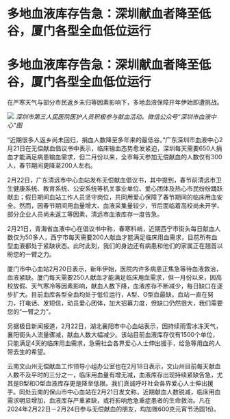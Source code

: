 # 多地血液库存告急：深圳献血者降至低谷，厦门各型全血低位运行

# 多地血液库存告急：深圳献血者降至低谷，厦门各型全血低位运行

在严寒天气与部分市民返乡未归等因素影响下，多地血液保障开年伊始即遭挑战。

![](https://inews.gtimg.com/om_bt/OpdBCXN75W48Ec8YlvZFTwgtOxsYjmnJKlccBC8lLBcF8AA/1000)
_深圳市第三人民医院医护人员积极参与献血活动。微信公众号“深圳市血液中心”图_

“近期很多人返乡尚未回归，捐血人数降至多年来的最低谷。”广东深圳市血液中心2月21日在无偿献血倡议书中表示，临床输血态势愈发紧迫，深圳每天需要650人捐血才能满足病患输血需求，但二月份以来，全市每天参加无偿献血的人数仅有300人，春节期间更降至200人左右。

2月22日，广东清远市中心血站发布无偿献血倡议书，其中提到，春节前清远市卫生健康系统、教育系统、公安系统等机关事业单位、爱心团体及热心市民纷纷踊跃献血；假日期间血站工作人员坚守岗位，共同用爱心保障了春节期间的临床用血安全。然而，因春节期间用血量增大、血液采集量较少，节后面临着高校尚未开学、部分企业人员尚未返工等因素，清远市血液库存一度告急。

2月21日，青海省血液中心在倡议书中称，春寒料峭，近期西宁市街头每日献血人数仅为50多人，西宁市每天需要200人献血才能满足临床用血需求，目前所有血型血液都处于紧缺状态。此时此刻，我们的身边还有病患和他们的家属正在翘首以盼您的一臂之力。

厦门市中心血站2月20日表示，新年伊始，医院内许多病患正焦急等待血液救治，血液紧缺。厦门每天需要250人献血才能满足临床用血需求，但一月份以来，因高校放假、天气寒冷等因素影响，献血人数下降，血液库存不断减少，每日缺口在逐步扩大。目前血库各型全血均处于低位运行，A型、O型血最缺。血站一直在努力，打电话、发短信，动员爱心团体，加大招募力度，但缺口仍然很大，我们需要您的“一臂之力”。

另据极目新闻报道，2月22日，湖北襄阳市中心血站表示，因持续雨雪冰冻天气，襄阳街头人流量骤减，献血人数大幅减少。该站目前血液库存仅有1500个单位，只能满足4天的临床用血需求，急需社会各界爱心人士伸出援手，给急等用血的人带去生的希望。

云南文山州无偿献血工作领导小组办公室也在2月18日表示，文山州目前每天献血人数不及平时的三分之一，临床用血量有增无减，血液库存出现持续紧缺告急，尤其是B型和O型血液库存更是降至低限。我们真诚呼吁社会各界爱心人士伸出援手。同处云南的保山市中心血站在2月21日发文称，近期献血人数锐减，临床用血需求明显增加，血液库存严重紧缺，或将影响危急重症患者的生命救治。凡在2024年2月22日－2月24日参与无偿献血的朋友，均加赠600克元宵节汤圆1份。

